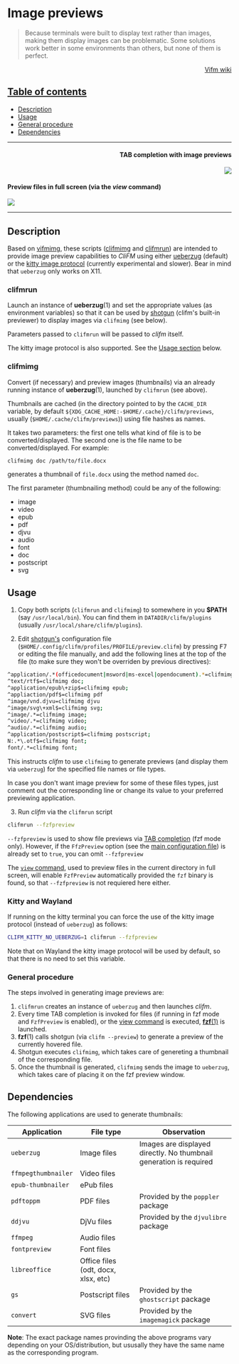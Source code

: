 # Image previews

> Because terminals were built to display text rather than images, making them display images can be problematic.  Some solutions work better in some environments than others, but none of them is perfect.

<p align="right"><a href="https://wiki.vifm.info/index.php/How_to_preview_images">Vifm wiki</p>

## Table of contents

* [Description](#description)
* [Usage](#usage)
* [General procedure](#general-procedure)
* [Dependencies](#dependencies)

---

<h4 align="right">TAB completion with image previews</h4>
<p align="right"><img src="https://i.postimg.cc/fTG6W3yb/fzf-preview.jpg"></p>

<h4 align="left">Preview files in full screen (via the <i>view</i> command)</h4>
<p align="left"><img src="https://i.postimg.cc/52PKY6Nv/view-preview.jpg"></p>

---

## Description

Based on [vifmimg](https://github.com/cirala/vifmimg), these scripts ([clifmimg](https://github.com/leo-arch/clifm/blob/master/misc/tools/imgprev/clifmimg) and [clifmrun](https://github.com/leo-arch/clifm/blob/master/misc/tools/imgprev/clifmrun)) are intended to provide image preview capabilities to _CliFM_ using either [ueberzug](https://github.com/seebye/ueberzug) (default) or the [kitty image protocol](https://sw.kovidgoyal.net/kitty/graphics-protocol/) (currently experimental and slower). Bear in mind that `ueberzug` only works on X11.

### clifmrun

Launch an instance of **ueberzug**(1) and set the appropriate values (as environment variables) so that it can be used by [shotgun](https://github.com/leo-arch/clifm/wiki/Advanced#shotgun) (clifm's built-in previewer) to display images via `clifmimg` (see below).

Parameters passed to `clifmrun` will be passed to _clifm_ itself.

The kitty image protocol is also supported. See the [Usage section](#usage) below.

### clifmimg

Convert (if necessary) and preview images (thumbnails) via an already running instance of **ueberzug**(1), launched by `clifmrun` (see above).

Thumbnails are cached (in the directory pointed to by the `CACHE_DIR` variable, by default `${XDG_CACHE_HOME:-$HOME/.cache}/clifm/previews`, usually (`$HOME/.cache/clifm/previews`)) using file hashes as names.

It takes two parameters: the first one tells what kind of file is to be converted/displayed. The second one is the file name to be converted/displayed. For example:

```sh
clifmimg doc /path/to/file.docx
```

generates a thumbnail of `file.docx` using the method named `doc`.

The first parameter (thumbnailing method) could be any of the following:

* image
* video
* epub
* pdf
* djvu
* audio
* font
* doc
* postscript
* svg

## Usage

1. Copy both scripts (`clifmrun` and `clifmimg`) to somewhere in you **$PATH** (say `/usr/local/bin`). You can find them in `DATADIR/clifm/plugins` (usually `/usr/local/share/clifm/plugins`).

2. Edit [shotgun's](https://github.com/leo-arch/clifm/wiki/Advanced#shotgun) configuration file (`$HOME/.config/clifm/profiles/PROFILE/preview.clifm`) by pressing <kbd>F7</kbd> or editing the file manually, and add the following lines at the top of the file (to make sure they won't be overriden by previous directives):

```sh
^application/.*(officedocument|msword|ms-excel|opendocument).*=clifmimg doc;
^text/rtf$=clifmimg doc;
^application/epub\+zip$=clifmimg epub;
^appliaction/pdf$=clifmimg pdf
^image/vnd.djvu=clifmimg djvu
^image/svg\+xml$=clifmimg svg;
^image/.*=clifmimg image;
^video/.*=clifmimg video;
^audio/.*=clifmimg audio;
^application/postscript$=clifmimg postscript;
N:.*\.otf$=clifmimg font;
font/.*=clifmimg font;
```

This instructs _clifm_ to use `clifmimg` to generate previews (and display them via `ueberzug`) for the specified file names or file types.

In case you don't want image preview for some of these files types, just comment out the corresponding line or change its value to your preferred previewing application.

3. Run _clifm_ via the `clifmrun` script

```sh
clifmrun --fzfpreview
```

`--fzfpreview` is used to show file previews via [TAB completion](https://github.com/leo-arch/clifm/wiki/Specifics#expansions-completions-and-suggestions) (fzf mode only). However, if the `FfzPreview` option (see the [main configuration file](https://github.com/leo-arch/clifm/blob/master/misc/clifmrc)) is already set to `true`, you can omit `--fzfpreview`

The [`view` command](https://github.com/leo-arch/clifm/wiki/Introduction#view), used to preview files in the current directory in full screen, will enable `FzfPreview` automatically provided the `fzf` binary is found, so that `--fzfpreview` is not requiered here either.

### Kitty and Wayland

If running on the kitty terminal you can force the use of the kitty image protocol (instead of `ueberzug`) as follows:

```sh
CLIFM_KITTY_NO_UEBERZUG=1 clifmrun --fzfpreview
```
Note that on Wayland the kitty image protocol will be used by default, so that there is no need to set this variable.

### General procedure

The steps involved in generating image previews are:

1. `clifmrun` creates an instance of `ueberzug` and then launches _clifm_.
2. Every time TAB completion is invoked for files (if running in fzf mode and `FzfPreview` is enabled), or the [view command](https://github.com/leo-arch/clifm/wiki/Introduction#view) is executed, [**fzf**(1)](https://www.mankier.com/1/fzf) is launched.
3. **fzf**(1) calls shotgun (via `clifm --preview`) to generate a preview of the currently hovered file.
4. Shotgun executes `clifmimg`, which takes care of genereting a thumbnail of the corresponding file.
5. Once the thumbnail is generated, `clifmimg` sends the image to `ueberzug`, which takes care of placing it on the fzf preview window.

## Dependencies

The following applications are used to generate thumbnails:

| Application | File type | Observation |
| --- | --- | --- |
| `ueberzug` | Image files | Images are displayed directly. No thumbnail generation is required |
| `ffmpegthumbnailer` | Video files | |
| `epub-thumbnailer` | ePub files | |
| `pdftoppm` | PDF files | Provided by the `poppler` package |
| `ddjvu` | DjVu files | Provided by the `djvulibre` package |
| `ffmpeg` | Audio files | |
| `fontpreview` | Font files |
| `libreoffice` | Office files (odt, docx, xlsx, etc) | |
| `gs` | Postscript files | Provided by the `ghostscript` package |
| `convert` | SVG files | Provided by the `imagemagick` package |

**Note**: The exact package names provinding the above programs vary depending on your OS/distribution, but ususally they have the same name as the corresponding program.
